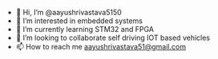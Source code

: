 - 👋 Hi, I’m @aayushrivastava5150
- 👀 I’m interested in embedded systems
- 🌱 I’m currently learning STM32 and FPGA
- 💞️ I’m looking to collaborate self driving IOT based vehicles
- 📫 How to reach me aayushrivastava51@gmail.com

<!---
aayushrivastava5150/aayushrivastava5150 is a ✨ special ✨ repository because its `README.md` (this file) appears on your GitHub profile.
You can click the Preview link to take a look at your changes.
--->
